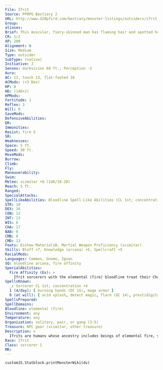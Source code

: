 ```yaml
---
File: Ifrit
Source: PFRPG Bestiary 2
URL: http://www.d20pfsrd.com/bestiary/monster-listings/outsiders/ifrit
Group: 
aliases: 
Brief: This muscular, fiery-skinned man has flaming hair and spotted horns upon his brow.
CR: 1/2
XP: 200
Alignment: N
Size: Medium
Type: outsider
SubType: (native)
Initiative: 3
Senses: darkvision 60 ft.; Perception -2
Aura: 
AC: 13, touch 13, flat-footed 10
ACMods: (+3 Dex)
HP: 8
HD: (1d6+2)
HPMods: 
Fortitude: 1
Reflex: 3
Will: 0
SaveMods: 
DefensiveAbilities: 
DR: 
Immunities: 
Resist: fire 5
SR: 
Weaknesses: 
Space: 5 ft.
Speed: 30 ft.
MoveMods: 
Burrow: 
Climb: 
Fly: 
Maneuverability: 
Swim: 
Melee: scimitar +0 (1d6/18-20)
Reach: 5 ft.
Ranged: 
SpecialAttacks: 
SpellLikeAbilities: Bloodline Spell-Like Abilities (CL 1st; concentration +4)  6/day-elemental ray (1d6 fire)   Ifrit Spell-Like Abilities (CL 1st; concentration +4)  1/day-burning hands (DC 14)
STR: 10
DEX: 16
CON: 12
INT: 13
WIS: 6
CHA: 17
BAB: 0
CMB: 0
CMD: 13
Feats: Eschew MaterialsB, Martial Weapon Proficiency (scimitar)
Skills: Bluff +7, Knowledge (arcana) +5, Spellcraft +5
RacialMods: 
Languages: Common, Gnome, Ignan
SQ: bloodline arcana, fire affinity
SpecialAbilities:
  Fire Affinity (Ex): >
    Ifrit sorcerers with the elemental (fire) bloodline treat their Charisma score as 2 points higher for all sorcerer spells and class abilities. Ifrit spellcasters with the Fire domain use their domain powers and spells at +1 caster level.
SpellsKnown:
  _: Sorcerer CL 1st; concentration +4
  1 (4/day): [ burning hands (DC 15), mage armor ]
  0 (at will): [ acid splash, detect magic, flare (DC 14), prestidigitation ]
SpellsPrepared: 
SpellDomains: 
Bloodline: elemental (fire)
Environment: any
Temperature: any
Organization: solitary, pair, or gang (3-5)
Treasure: NPC gear (scimitar, other treasure)
Description: >
  Ifrits are humans whose ancestry includes beings of elemental fire, such as efreet. Ifrits have pointed ears, red or mottled horns on the brow, and hair that flickers and waves as if it were af lame.  All ifrits are at some level pyromaniacs. Adoring fire in all its forms, they tend to be passionate and quick to action, with a predilection for striking first in any conf lict-a trait which keeps them alive but doesn't make them a lot of friends. Ifrits generally seek out the company of either less-powerful minions who can be browbeaten into following orders, or calm, cool individuals who can balance the ifrits out.  IFRIT CHARACTERS  Ifrits are defined by class levels-they do not possess racial Hit Dice. Ifrits have the following racial traits.  +2 Dexterity, +2 Charisma, -2 Wisdom: Ifrits are passionate and quick, but also impetuous and destructive.  Darkvision: Ifrits can see in the dark up to 60 feet.  Spell-Like Ability: Burning hands 1/day (caster level equals the ifrit's total Hit Dice).  Energy Resistance: Ifrits have fire resistance 5.  Fire Affinity: See above.  Languages: Ifrits begin play speaking Common and Ignan. Ifrits with high Intelligence scores can choose any of the following bonus languages: Aquan, Auran, Dwarven, Elven, Gnome, Half ling, and Terran.
Race: Ifrit
Class: sorcerer 1
MR: 
---
```

```dataviewjs
customJS.Statblock.printMonsterWiki(dv)
```
